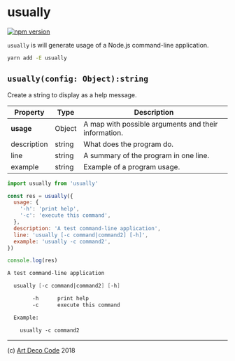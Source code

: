 # usually

[![npm version](https://badge.fury.io/js/mnp.svg)](https://badge.fury.io/js/mnp)

`usually` is will generate usage of a Node.js command-line application.

```sh
yarn add -E usually
```

## `usually(config: Object):string`

Create a string to display as a help message.

| Property    | Type   | Description                                          |
|-------------|--------|------------------------------------------------------|
| **usage**   | Object | A map with possible arguments and their information. |
| description | string | What does the program do.                            |
| line        | string | A summary of the program in one line.                |
| example     | string | Example of a program usage.                          |

```js
import usually from 'usually'

const res = usually({
  usage: {
    '-h': 'print help',
    '-c': 'execute this command',
  },
  description: 'A test command-line application',
  line: 'usually [-c command|command2] [-h]',
  example: 'usually -c command2',
})

console.log(res)
```

```fs
A test command-line application

  usually [-c command|command2] [-h]

        -h      print help
        -c      execute this command

  Example:

    usually -c command2
```
---

(c) [Art Deco Code][1] 2018

[1]: https://artdeco.bz
